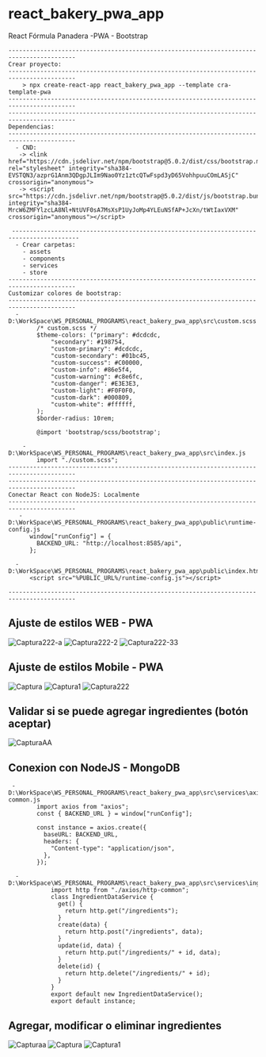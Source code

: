 # react_bakery_pwa_app
React Fórmula Panadera -PWA - Bootstrap

```
-----------------------------------------------------------------------------------------
Crear proyecto:
-----------------------------------------------------------------------------------------
    > npx create-react-app react_bakery_pwa_app --template cra-template-pwa
-----------------------------------------------------------------------------------------
-----------------------------------------------------------------------------------------
Dependencias:
-----------------------------------------------------------------------------------------
  - CND:
   -> <link href="https://cdn.jsdelivr.net/npm/bootstrap@5.0.2/dist/css/bootstrap.min.css" rel="stylesheet" integrity="sha384-EVSTQN3/azprG1Anm3QDgpJLIm9Nao0Yz1ztcQTwFspd3yD65VohhpuuCOmLASjC" crossorigin="anonymous">
   -> <script src="https://cdn.jsdelivr.net/npm/bootstrap@5.0.2/dist/js/bootstrap.bundle.min.js" integrity="sha384-MrcW6ZMFYlzcLA8Nl+NtUVF0sA7MsXsP1UyJoMp4YLEuNSfAP+JcXn/tWtIaxVXM" crossorigin="anonymous"></script>
  
 -----------------------------------------------------------------------------------------
  - Crear carpetas:
    - assets
    - components
    - services
    - store
-----------------------------------------------------------------------------------------
Customizar colores de bootstrap:
-----------------------------------------------------------------------------------------
  - D:\WorkSpace\WS_PERSONAL_PROGRAMS\react_bakery_pwa_app\src\custom.scss
        /* custom.scss */
        $theme-colors: ("primary": #dcdcdc,
            "secondary": #198754,
            "custom-primary": #dcdcdc,
            "custom-secondary": #01bc45,
            "custom-success": #C00000,
            "custom-info": #86e5f4,
            "custom-warning": #c8e6fc,
            "custom-danger": #E3E3E3,
            "custom-light": #F0F0F0,
            "custom-dark": #000809,
            "custom-white": #ffffff,
        );
        $border-radius: 10rem;

        @import 'bootstrap/scss/bootstrap';

    - D:\WorkSpace\WS_PERSONAL_PROGRAMS\react_bakery_pwa_app\src\index.js
        import "./custom.scss";
-----------------------------------------------------------------------------------------
-----------------------------------------------------------------------------------------
Conectar React con NodeJS: Localmente
-----------------------------------------------------------------------------------------
   - D:\WorkSpace\WS_PERSONAL_PROGRAMS\react_bakery_pwa_app\public\runtime-config.js
      window["runConfig"] = {
        BACKEND_URL: "http://localhost:8585/api",
      };

  - D:\WorkSpace\WS_PERSONAL_PROGRAMS\react_bakery_pwa_app\public\index.html
      <script src="%PUBLIC_URL%/runtime-config.js"></script>
      
-----------------------------------------------------------------------------------------
```

## Ajuste de estilos WEB - PWA
![Captura222-a](https://user-images.githubusercontent.com/7141537/177217574-c864623e-0e05-4d66-8d5b-39db1786bd2e.PNG)
![Captura222-2](https://user-images.githubusercontent.com/7141537/177217582-1eaf7dda-708d-4c0e-85d4-55d4574aee1c.PNG)
![Captura222-33](https://user-images.githubusercontent.com/7141537/177217570-2eb9cd4e-b396-4a99-9cca-2c77cb9b9d46.PNG)

## Ajuste de estilos Mobile - PWA
![Captura](https://user-images.githubusercontent.com/7141537/177217579-4cb9c473-4479-4c3a-8af6-7eaa02c94105.PNG)
![Captura1](https://user-images.githubusercontent.com/7141537/177217580-5068a374-2d27-40b9-880d-a0b2bb97c768.PNG)
![Captura222](https://user-images.githubusercontent.com/7141537/177217581-41ea3860-6332-4054-9a75-2c36676e37fc.PNG)

## Validar si se puede agregar ingredientes (botón aceptar)
![CapturaAA](https://user-images.githubusercontent.com/7141537/177217576-70e598e0-9688-4843-85c6-d3f3025e3257.PNG)

## Conexion con NodeJS - MongoDB
```
 - D:\WorkSpace\WS_PERSONAL_PROGRAMS\react_bakery_pwa_app\src\services\axios\http-common.js
        import axios from "axios";
        const { BACKEND_URL } = window["runConfig"];

        const instance = axios.create({
          baseURL: BACKEND_URL,
          headers: {
            "Content-type": "application/json",
          },
        });
        
  - D:\WorkSpace\WS_PERSONAL_PROGRAMS\react_bakery_pwa_app\src\services\ingredient.service.js
            import http from "./axios/http-common";
            class IngredientDataService {
              get() {
                return http.get("/ingredients");
              }
              create(data) {
                return http.post("/ingredients", data);
              }
              update(id, data) {
                return http.put("/ingredients/" + id, data);
              }
              delete(id) {
                return http.delete("/ingredients/" + id);
              }
            }
            export default new IngredientDataService();
            export default instance;
```
## Agregar, modificar o eliminar ingredientes 
![Capturaa](https://user-images.githubusercontent.com/7141537/177811612-bb1c2d70-48ab-4a7a-a8fa-12a899519a9c.PNG)
![Captura](https://user-images.githubusercontent.com/7141537/177811613-c484b368-6273-49c3-b829-0c091e46f015.PNG)
![Captura1](https://user-images.githubusercontent.com/7141537/177811609-ed90fdb7-94dd-4d14-b896-0ffd06de3bb6.PNG)
